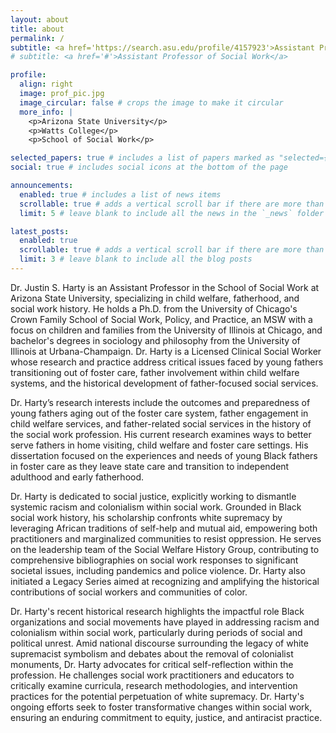 ```yaml
---
layout: about
title: about
permalink: /
subtitle: <a href='https://search.asu.edu/profile/4157923'>Assistant Professor of Social Work
# subtitle: <a href='#'>Assistant Professor of Social Work</a>

profile:
  align: right
  image: prof_pic.jpg
  image_circular: false # crops the image to make it circular
  more_info: |
    <p>Arizona State University</p>
    <p>Watts College</p>
    <p>School of Social Work</p>

selected_papers: true # includes a list of papers marked as "selected={true}"
social: true # includes social icons at the bottom of the page

announcements:
  enabled: true # includes a list of news items
  scrollable: true # adds a vertical scroll bar if there are more than 3 news items
  limit: 5 # leave blank to include all the news in the `_news` folder

latest_posts:
  enabled: true
  scrollable: true # adds a vertical scroll bar if there are more than 3 new posts items
  limit: 3 # leave blank to include all the blog posts
---
```


Dr. Justin S. Harty is an Assistant Professor in the School of Social Work at Arizona State University, specializing in child welfare, fatherhood, and social work history. He holds a Ph.D. from the University of Chicago's Crown Family School of Social Work, Policy, and Practice, an MSW with a focus on children and families from the University of Illinois at Chicago, and bachelor's degrees in sociology and philosophy from the University of Illinois at Urbana-Champaign. Dr. Harty is a Licensed Clinical Social Worker whose research and practice address critical issues faced by young fathers transitioning out of foster care, father involvement within child welfare systems, and the historical development of father-focused social services.

Dr. Harty’s research interests include the outcomes and preparedness of young fathers aging out of the foster care system, father engagement in child welfare services, and father-related social services in the history of the social work profession. His current research examines ways to better serve fathers in home visiting, child welfare and foster care settings. His dissertation focused on the experiences and needs of young Black fathers in foster care as they leave state care and transition to independent adulthood and early fatherhood.

Dr. Harty is dedicated to social justice, explicitly working to dismantle systemic racism and colonialism within social work. Grounded in Black social work history, his scholarship confronts white supremacy by leveraging African traditions of self-help and mutual aid, empowering both practitioners and marginalized communities to resist oppression. He serves on the leadership team of the Social Welfare History Group, contributing to comprehensive bibliographies on social work responses to significant societal issues, including pandemics and police violence. Dr. Harty also initiated a Legacy Series aimed at recognizing and amplifying the historical contributions of social workers and communities of color.

Dr. Harty's recent historical research highlights the impactful role Black organizations and social movements have played in addressing racism and colonialism within social work, particularly during periods of social and political unrest. Amid national discourse surrounding the legacy of white supremacist symbolism and debates about the removal of colonialist monuments, Dr. Harty advocates for critical self-reflection within the profession. He challenges social work practitioners and educators to critically examine curricula, research methodologies, and intervention practices for the potential perpetuation of white supremacy. Dr. Harty's ongoing efforts seek to foster transformative changes within social work, ensuring an enduring commitment to equity, justice, and antiracist practice.
